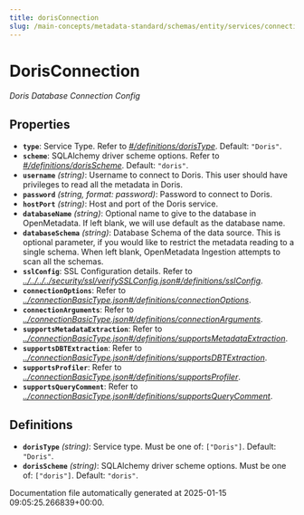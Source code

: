 ```yaml
---
title: dorisConnection
slug: /main-concepts/metadata-standard/schemas/entity/services/connections/database/dorisconnection
---
```


# DorisConnection

*Doris Database Connection Config*

## Properties

- **`type`**: Service Type. Refer to *[#/definitions/dorisType](#definitions/dorisType)*. Default: `"Doris"`.
- **`scheme`**: SQLAlchemy driver scheme options. Refer to *[#/definitions/dorisScheme](#definitions/dorisScheme)*. Default: `"doris"`.
- **`username`** *(string)*: Username to connect to Doris. This user should have privileges to read all the metadata in Doris.
- **`password`** *(string, format: password)*: Password to connect to Doris.
- **`hostPort`** *(string)*: Host and port of the Doris service.
- **`databaseName`** *(string)*: Optional name to give to the database in OpenMetadata. If left blank, we will use default as the database name.
- **`databaseSchema`** *(string)*: Database Schema of the data source. This is optional parameter, if you would like to restrict the metadata reading to a single schema. When left blank, OpenMetadata Ingestion attempts to scan all the schemas.
- **`sslConfig`**: SSL Configuration details. Refer to *[../../../../security/ssl/verifySSLConfig.json#/definitions/sslConfig](#/../../../security/ssl/verifySSLConfig.json#/definitions/sslConfig)*.
- **`connectionOptions`**: Refer to *[../connectionBasicType.json#/definitions/connectionOptions](#/connectionBasicType.json#/definitions/connectionOptions)*.
- **`connectionArguments`**: Refer to *[../connectionBasicType.json#/definitions/connectionArguments](#/connectionBasicType.json#/definitions/connectionArguments)*.
- **`supportsMetadataExtraction`**: Refer to *[../connectionBasicType.json#/definitions/supportsMetadataExtraction](#/connectionBasicType.json#/definitions/supportsMetadataExtraction)*.
- **`supportsDBTExtraction`**: Refer to *[../connectionBasicType.json#/definitions/supportsDBTExtraction](#/connectionBasicType.json#/definitions/supportsDBTExtraction)*.
- **`supportsProfiler`**: Refer to *[../connectionBasicType.json#/definitions/supportsProfiler](#/connectionBasicType.json#/definitions/supportsProfiler)*.
- **`supportsQueryComment`**: Refer to *[../connectionBasicType.json#/definitions/supportsQueryComment](#/connectionBasicType.json#/definitions/supportsQueryComment)*.
## Definitions

- **`dorisType`** *(string)*: Service type. Must be one of: `["Doris"]`. Default: `"Doris"`.
- **`dorisScheme`** *(string)*: SQLAlchemy driver scheme options. Must be one of: `["doris"]`. Default: `"doris"`.


Documentation file automatically generated at 2025-01-15 09:05:25.266839+00:00.
